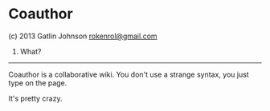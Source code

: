 Coauthor
========

(c) 2013 Gatlin Johnson <rokenrol@gmail.com>

1. What?
---

Coauthor is a collaborative wiki. You don't use a strange syntax, you just type
on the page.

It's pretty crazy.
